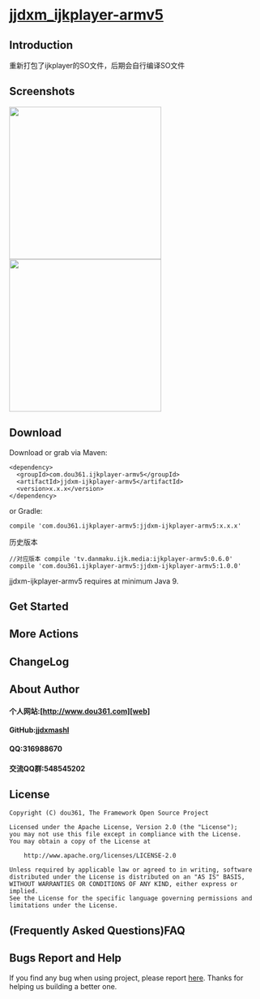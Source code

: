 # [jjdxm_ijkplayer-armv5][project] #

## Introduction ##
重新打包了ijkplayer的SO文件，后期会自行编译SO文件

## Screenshots ##

<img src="https://raw.githubusercontent.com/jjdxmashl/jjdxm_ijkplayer-armv5/master/screenshots/icon01.png" width="300"> 
<img src="https://raw.githubusercontent.com/jjdxmashl/jjdxm_ijkplayer-armv5/master/screenshots/icon02.png" width="300"> 

## Download ##



Download or grab via Maven:

	<dependency>
	  <groupId>com.dou361.ijkplayer-armv5</groupId>
	  <artifactId>jjdxm-ijkplayer-armv5</artifactId>
	  <version>x.x.x</version>
	</dependency>

or Gradle:

	compile 'com.dou361.ijkplayer-armv5:jjdxm-ijkplayer-armv5:x.x.x'

历史版本

	//对应版本 compile 'tv.danmaku.ijk.media:ijkplayer-armv5:0.6.0'
	compile 'com.dou361.ijkplayer-armv5:jjdxm-ijkplayer-armv5:1.0.0' 


jjdxm-ijkplayer-armv5 requires at minimum Java 9.

## Get Started ##
## More Actions ##

## ChangeLog ##

## About Author ##

#### 个人网站:[http://www.dou361.com][web] ####
#### GitHub:[jjdxmashl][github] ####
#### QQ:316988670 ####
#### 交流QQ群:548545202 ####


## License ##

    Copyright (C) dou361, The Framework Open Source Project
    
    Licensed under the Apache License, Version 2.0 (the "License");
    you may not use this file except in compliance with the License.
    You may obtain a copy of the License at
    
     	http://www.apache.org/licenses/LICENSE-2.0
    
    Unless required by applicable law or agreed to in writing, software
    distributed under the License is distributed on an "AS IS" BASIS,
    WITHOUT WARRANTIES OR CONDITIONS OF ANY KIND, either express or implied.
    See the License for the specific language governing permissions and
    limitations under the License.

## (Frequently Asked Questions)FAQ ##
## Bugs Report and Help ##

If you find any bug when using project, please report [here][issues]. Thanks for helping us building a better one.



[web]:http://www.dou361.com
[github]:https://github.com/jjdxmashl/
[project]:https://github.com/jjdxmashl/jjdxm_ijkplayer-armv5/
[issues]:https://github.com/jjdxmashl/jjdxm_ijkplayer-armv5/issues/new
[downapk]:https://raw.githubusercontent.com/jjdxmashl/jjdxm_ijkplayer-armv5/master/apk/app-debug.apk
[lastaar]:https://raw.githubusercontent.com/jjdxmashl/jjdxm_ijkplayer-armv5/master/release/jjdxm-ijkplayer-armv5-1.0.0.aar
[lastjar]:https://raw.githubusercontent.com/jjdxmashl/jjdxm_ijkplayer-armv5/master/release/jjdxm-ijkplayer-armv5-1.0.0.jar
[icon01]:https://raw.githubusercontent.com/jjdxmashl/jjdxm_ijkplayer-armv5/master/screenshots/icon01.png
[icon02]:https://raw.githubusercontent.com/jjdxmashl/jjdxm_ijkplayer-armv5/master/screenshots/icon02.png

